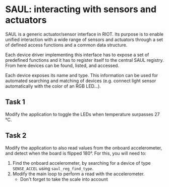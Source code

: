 # SAUL: interacting with sensors and actuators

SAUL is a generic actuator/sensor interface in RIOT. Its purpose is to enable
unified interaction with a wide range of sensors and actuators through a set of
defined access functions and a common data structure.

Each device driver implementing this interface has to expose a set of predefined
functions and it has to register itself to the central SAUL registry. From here
devices can be found, listed, and accessed.

Each device exposes its name and type. This information can be used for
automated searching and matching of devices (e.g. connect light sensor
automatically with the color of an RGB LED...).

## Task 1

Modify the application to toggle the LEDs when temperature surpasses 27 °C.

## Task 2

Modify the application to also read values from the onboard accelerometer, and
detect when the board is flipped 180°. For this, you will need to:

1. Find the onboard accelerometer, by searching for a device of type `SENSE_ACCEL` using `saul_reg_find_type`.
2. Modify the main loop to perform a read with the accelerometer.
    - Don't forget to take the scale into account

